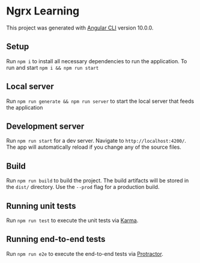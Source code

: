 # Ngrx Learning

This project was generated with [Angular CLI](https://github.com/angular/angular-cli) version 10.0.0.

## Setup

Run `npm i` to install all necessary dependencies to run the application. To run and start `npm i && npm run start`

## Local server

Run `npm run generate && npm run server` to start the local server that feeds the application

## Development server

Run `npm run start` for a dev server. Navigate to `http://localhost:4200/`. The app will automatically reload if you change any of the source files.


## Build

Run `npm run build` to build the project. The build artifacts will be stored in the `dist/` directory. Use the `--prod` flag for a production build.

## Running unit tests

Run `npm run test` to execute the unit tests via [Karma](https://karma-runner.github.io).

## Running end-to-end tests

Run `npm run e2e` to execute the end-to-end tests via [Protractor](http://www.protractortest.org/).


